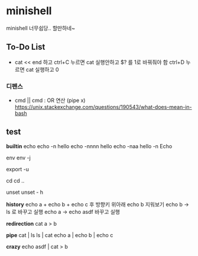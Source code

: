# minishell
minishell 너무쉽당.. 할만하네~ 



## To-Do List
- cat << end 하고 ctrl+C 누르면 cat 실행안하고 $? 를 1로 바꿔줘야 함
				 ctrl+D 누르면 cat 실행하고 0


### 디펜스
- cmd || cmd : OR 연산 (pipe x)
	https://unix.stackexchange.com/questions/190543/what-does-mean-in-bash

## test
**builtin**
echo
echo -n hello
echo -nnnn hello
echo -naa hello -n
Echo

env
env -j

export -u

cd
cd ..

unset
unset - h


**history**
echo a + echo b + echo c 후 방향키 위아래
echo b 지워보기
echo b -> ls 로 바꾸고 실행
echo a -> echo asdf 바꾸고 실행



**redirection**
cat a > b

**pipe**
cat | ls
ls | cat
echo a | echo b | echo c


**crazy**
echo asdf | cat > b 

